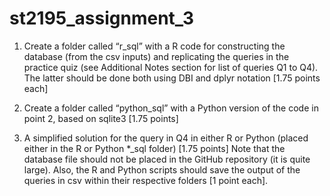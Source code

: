 # st2195_assignment_3
 
1. Create a folder called “r_sql” with a R code for constructing the database (from the csv inputs) and replicating the queries in the practice quiz 
   (see Additional Notes section for list of queries Q1 to Q4). The latter should be done both using DBI and dplyr notation [1.75 points each]
   
2. Create a folder called “python_sql” with a Python version of the code in point 2, based on sqlite3 [1.75 points]

3. A simplified solution for the query in Q4 in either R or Python (placed either in the R or Python *_sql folder) [1.75 points]
   Note that the database file should not be placed in the GitHub repository (it is quite large). 
   Also, the R and Python scripts should save the output of the queries in csv within their respective folders [1 point each].
